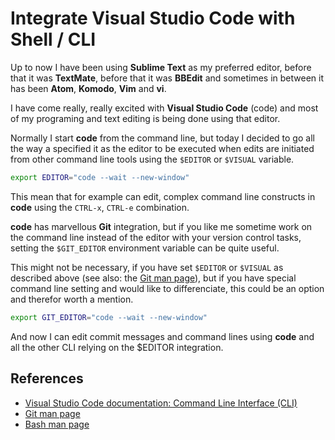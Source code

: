# Integrate Visual Studio Code with Shell / CLI

Up to now I have been using **Sublime Text** as my preferred editor, before that it was **TextMate**, before that it was **BBEdit** and sometimes in between it has been **Atom**, **Komodo**, **Vim** and **vi**.

I have come really, really excited with **Visual Studio Code** (code) and most of my programing and text editing is being done using that editor.

Normally I start **code** from the command line, but today I decided to go all the way a specified
it as the editor to be executed when edits are initiated from other command line tools using the `$EDITOR` or `$VISUAL` variable.

```bash
export EDITOR="code --wait --new-window"
```

This mean that for example can edit, complex command line constructs in **code** using the `CTRL-x`,
`CTRL-e` combination.

**code** has marvellous **Git** integration, but if you like me sometime work on the command line instead of the editor with your version control tasks, setting the `$GIT_EDITOR` environment variable can be quite useful.

This might not be necessary, if you have set `$EDITOR` or `$VISUAL` as described above (see also: the [Git man page][git man page]), but if you have special command line setting and would like to differenciate, this could be an option and therefor worth a mention.

```bash
export GIT_EDITOR="code --wait --new-window"
```

And now I can edit commit messages and command lines using **code** and all the other CLI relying on the $EDITOR integration.

## References

- [Visual Studio Code documentation: Command Line Interface (CLI)][code cli doc]
- [Git man page][git man page]
- [Bash man page][bash man page]

[git man page]: https://git-scm.com/docs/git#git-codeGITEDITORcode

[bash man page]: https://linux.die.net/man/1/bash

[code cli doc]: https://code.visualstudio.com/docs/editor/command-line
